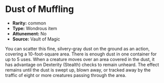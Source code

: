 
# Dust of Muffling

* **Rarity:** common
* **Type:** Wondrous item
* **Attunement:** No
* **Source:** Vault of Magic


You can scatter this fine, silvery-gray dust on the ground as an action, covering a 10-foot-square area. There is enough dust in one container for up to 5 uses. When a creature moves over an area covered in the dust, it has advantage on Dexterity (Stealth) checks to remain unheard. The effect remains until the dust is swept up, blown away, or tracked away by the traffic of eight or more creatures passing through the area.
